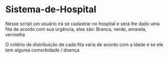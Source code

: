 # Sistema-de-Hospital
Nesse script um usuário irá se cadastrar no hospital e será lhe dado uma fita de acordo com sua urgência, elas são: Branca, verde, amarela, vermelha

O critério de distribuição de cada fita varia de acordo com a idade e se ele tem alguma comorbidade / doença

